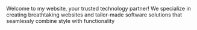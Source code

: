 
Welcome to my website, your trusted technology partner! We specialize in creating breathtaking websites and tailor-made software solutions that seamlessly combine style with functionality
